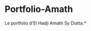 # Portfolio-Amath
Le portfolio d'El Hadji Amath Sy Diatta.*

<!--Structure du projet
Le portfolio comprend :

Un fichier index.html avec les sections suivantes :

Header avec menu de navigation
Section Accueil (hero section)
Section À propos de moi
Section Projets avec système de filtrage
Section Compétences avec barres de progression
Section Contact avec formulaire
Footer avec liens de navigation et copyright


Un fichier styles.css avec :

Styles modernes et élégants adaptés à un portfolio de designer
Design responsive qui s'adapte à tous les appareils
Animations et transitions subtiles pour une expérience utilisateur améliorée
Système de couleurs cohérent et harmonieux



Caractéristiques principales

Design moderne : Interface épurée avec des couleurs attrayantes
Responsive : S'adapte parfaitement aux mobiles, tablettes et ordinateurs
Interactif : Système de filtrage pour les projets, barres de compétences animées
Animation : Effets de survol, forme animée sur la page d'accueil
Menu mobile : Burger menu pour les appareils mobiles

Personnalisation
Pour personnaliser ce portfolio :

Remplacez les textes "placeholder" par vos informations personnelles
Ajoutez vos propres photos de projets (actuellement des icônes placeholder)
Mettez à jour les compétences et outils avec ceux que vous maîtrisez
Ajustez les couleurs en modifiant les variables CSS au début du fichier styles.css

